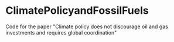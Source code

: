 # ClimatePolicyandFossilFuels
Code for the paper "Climate policy does not discourage oil and gas investments and requires global coordination"
